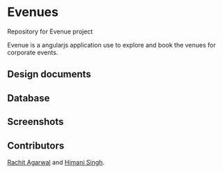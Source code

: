 # Evenues
Repository for Evenue project

Evenue is a angularjs application use to explore and book the venues for corporate events.

## Design documents


## Database


## Screenshots

## Contributors
[Rachit Agarwal](https://github.com/ragarwa7) and [Himani Singh](https://github.com/hiSingh248).

